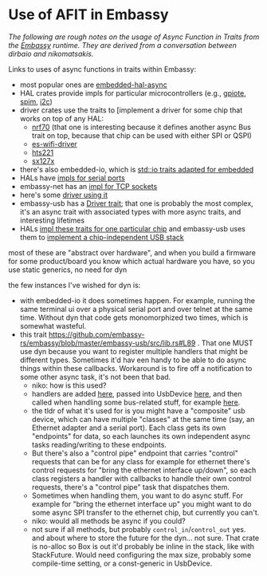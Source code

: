 # Use of AFIT in Embassy

*The following are rough notes on the usage of Async Function in Traits from the [Embassy][] runtime. They are derived from a conversation between dirbaio and nikomatsakis.*

[Embassy]: https://github.com/embassy-rs/embassy

Links to uses of async functions in traits within Embassy:

* most popular ones are [embedded-hal-async](https://github.com/rust-embedded/embedded-hal/tree/master/embedded-hal-async/src)
* HAL crates provide impls for particular microcontrollers (e.g., [gpiote](https://github.com/embassy-rs/embassy/blob/master/embassy-nrf/src/gpiote.rs#L518), [spim](https://github.com/embassy-rs/embassy/blob/master/embassy-nrf/src/spim.rs#L523), [i2c](https://github.com/embassy-rs/embassy/blob/master/embassy-stm32/src/i2c/v2.rs#L1061))
* driver crates use the traits to [implement a driver for some chip that works on top of any HAL:
    * [nrf70](https://github.com/embassy-rs/nrf70/blob/main/src/main.rs#L811) (that one is interesting because it defines another async Bus trait on top, because that chip can be used with either SPI or QSPI)
    * [es-wifi-driver](https://github.com/drogue-iot/es-wifi-driver/blob/main/src/lib.rs#L132)
    * [hts221](https://github.com/drogue-iot/hts221-async/blob/main/src/lib.rs#L40)
    * [sx127x](https://github.com/embassy-rs/embassy/blob/master/embassy-lora/src/sx127x/sx127x_lora/mod.rs#L50)
* there's also embedded-io, which is [std::io traits adapted for embedded](https://github.com/embassy-rs/embedded-io/blob/master/src/asynch.rs)
* HALs have [impls for serial ports](https://github.com/embassy-rs/embassy/blob/master/embassy-nrf/src/buffered_uarte.rs#L600)
* embassy-net has an [impl for TCP sockets](https://github.com/embassy-rs/embassy/blob/master/embassy-net/src/tcp.rs#L431)
* here's some [driver using it](https://github.com/drogue-iot/esp8266-at-driver/blob/main/src/lib.rs#L74)
* embassy-usb has a [Driver trait](https://github.com/embassy-rs/embassy/blob/master/embassy-usb-driver/src/lib.rs); that one is probably the most complex, it's an async trait with associated types with more async traits, and interesting lifetimes
* HALs [impl these traits for one particular chip](https://github.com/embassy-rs/embassy/blob/master/embassy-nrf/src/usb/mod.rs#L178) and embassy-usb uses them to [implement a chip-independent USB stack](https://github.com/embassy-rs/embassy/blob/master/embassy-usb/src/lib.rs#L188)


most of these are "abstract over hardware", and when you build a firmware for some product/board you know which actual hardware you have, so you use static generics, no need for dyn

the few instances I've wished for dyn is:
* with embedded-io it does sometimes happen. For example, running the same terminal ui over a physical serial port and over telnet at the same time. Without dyn that code gets monomorphized two times, which is somewhat wasteful.
* this trait https://github.com/embassy-rs/embassy/blob/master/embassy-usb/src/lib.rs#L89 . That one MUST use dyn because you want to register multiple handlers that might be different types. Sometimes it'd hav
een handy to be able to do async things within these callbacks. Workaround is to fire off a notification to some other async task, it's not been that bad.
    * niko: how is this used?
    * handlers are added [here](https://github.com/embassy-rs/embassy/blob/master/embassy-usb/src/builder.rs#L262), passed into UsbDevice [here](https://github.com/embassy-rs/embassy/blob/master/embassy-usb/src/lib.rs#L225), and then called when handling some bus-related stuff, for example [here](https://github.com/embassy-rs/embassy/blob/master/embassy-usb/src/lib.rs#L714-L715).
    * the tldr of what it's used for is you might have a "composite" usb device, which can have multiple "classes" at the same time (say, an Ethernet adapter and a serial port). Each class gets its own "endpoints" for data, so each launches its own independent async tasks reading/writing to these endpoints. 
    * But there's also a "control pipe" endpoint that carries "control" requests that can be for any class for example for ethernet there's control requests for "bring the ethernet interface up/down", so each class registers a handler with callbacks to handle their own control requests, there's a "control pipe" task that dispatches them.
    * Sometimes when handling them, you want to do async stuff. For example for "bring the ethernet interface up" you might want to do some async SPI transfer to the ethernet chip, but currently you can't.
    * niko: would all methods be async if you could?
    * not sure if all methods, but probably `control_in`/`control_out` yes. and about where to store the future for the dyn... not sure. That crate is no-alloc so Box is out it'd probably be inline in the stack, like with StackFuture. Would need configuring the max size, probably some compile-time setting, or a const-generic in UsbDevice.
